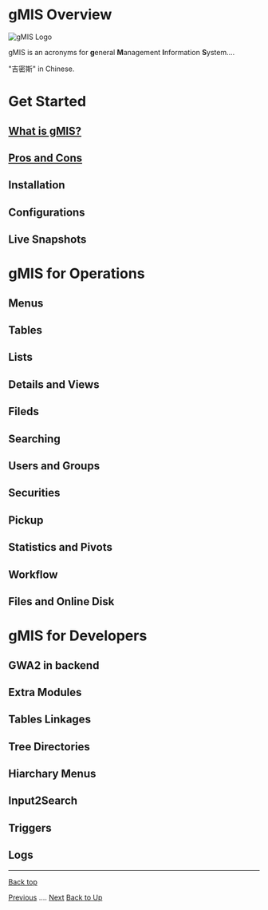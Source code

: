 
# gMIS Overview
![gMIS Logo](https://ufqi.com/dev/gmis/gmis-logo-201606.png)

gMIS is an acronyms for **g**eneral **M**anagement **I**nformation **S**ystem....

"吉密斯" in Chinese.

# Get Started
## [What is gMIS?](/gmis/what-is-gmis)
## [Pros and Cons](/gmis/gmis-pros-cons)
## Installation
## Configurations
## Live Snapshots

# gMIS for Operations
## Menus
## Tables
## Lists
## Details and Views
## Fileds
## Searching
## Users and Groups
## Securities
## Pickup
## Statistics and Pivots
## Workflow
## Files and Online Disk

# gMIS for Developers
## GWA2 in backend
## Extra Modules
## Tables Linkages
## Tree Directories
## Hiarchary Menus
## Input2Search
## Triggers
##  Logs


---
[Back top](index)

[Previous](../index) .... [Next](./gmis/what-is-gmis)
[Back to Up](../index)


<!--stackedit_data:
eyJoaXN0b3J5IjpbNDc4ODYxNjA5LC0xODc4MTg4NzU5LDEwNT
QxNTUwMTIsLTgxMzc3NzAxMyw1MzYwMjM1MCwtMjAyOTU1MjA0
OCwtNDUyMzU4NTE0LC0xNjAxMjg4NDQzXX0=
-->